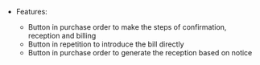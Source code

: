 - Features:

  - Button in purchase order to make the steps of confirmation, reception and billing
  - Button in repetition to introduce the bill directly
  - Button in purchase order to generate the reception based on notice
